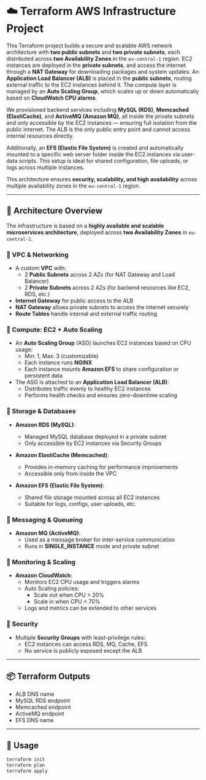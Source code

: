 # ☁️ Terraform AWS Infrastructure Project

This Terraform project builds a secure and scalable AWS network architecture with **two public subnets** and **two private subnets**, each distributed across **two Availability Zones** in the `eu-central-1` region. EC2 instances are deployed in the **private subnets**, and access the internet through a **NAT Gateway** for downloading packages and system updates. An **Application Load Balancer (ALB)** is placed in the **public subnets**, routing external traffic to the EC2 instances behind it. The compute layer is managed by an **Auto Scaling Group**, which scales up or down automatically based on **CloudWatch CPU alarms**.

We provisioned backend services including **MySQL (RDS)**, **Memcached (ElastiCache)**, and **ActiveMQ (Amazon MQ)**, all inside the private subnets and only accessible by the EC2 instances — ensuring full isolation from the public internet. The ALB is the only public entry point and cannot access internal resources directly.

Additionally, an **EFS (Elastic File System)** is created and automatically mounted to a specific web server folder inside the EC2 instances via user-data scripts. This setup is ideal for shared configuration, file uploads, or logs across multiple instances.

This architecture ensures **security, scalability, and high availability** across multiple availability zones in the `eu-central-1` region.

---

## 🧱 Architecture Overview

The infrastructure is based on a **highly available and scalable microservices architecture**, deployed across **two Availability Zones** in `eu-central-1`.

### 🔹 VPC & Networking

- A custom **VPC** with:
  - 2 **Public Subnets** across 2 AZs (for NAT Gateway and Load Balancer)
  - 2 **Private Subnets** across 2 AZs (for backend resources like EC2, RDS, etc.)
- **Internet Gateway** for public access to the ALB
- **NAT Gateway** allows private subnets to access the internet securely
- **Route Tables** handle internal and external traffic routing

### 🔹 Compute: EC2 + Auto Scaling

- An **Auto Scaling Group** (ASG) launches EC2 instances based on CPU usage:
  - Min: 1, Max: 3 (customizable)
  - Each instance runs **NGINX**
  - Each instance mounts **Amazon EFS** to share configuration or persistent data
- The ASG is attached to an **Application Load Balancer (ALB)**:
  - Distributes traffic evenly to healthy EC2 instances
  - Performs health checks and ensures zero-downtime scaling

### 🔹 Storage & Databases

- **Amazon RDS (MySQL)**:
  - Managed MySQL database deployed in a private subnet
  - Only accessible by EC2 instances via Security Groups

- **Amazon ElastiCache (Memcached)**:
  - Provides in-memory caching for performance improvements
  - Accessible only from inside the VPC

- **Amazon EFS (Elastic File System)**:
  - Shared file storage mounted across all EC2 instances
  - Suitable for logs, configs, user uploads, etc.

### 🔹 Messaging & Queueing

- **Amazon MQ (ActiveMQ)**:
  - Used as a message broker for inter-service communication
  - Runs in **SINGLE_INSTANCE** mode and private subnet


### 🔹 Monitoring & Scaling

- **Amazon CloudWatch**:
  - Monitors EC2 CPU usage and triggers alarms
  - Auto Scaling policies:
    - Scale out when CPU > 20%
    - Scale in when CPU < 70%
  - Logs and metrics can be extended to other services

### 🔹 Security

- Multiple **Security Groups** with least-privilege rules:
  - EC2 instances can access RDS, MQ, Cache, EFS
  - No service is publicly exposed except the ALB

---

## 📦 Terraform Outputs

- ALB DNS name
- MySQL RDS endpoint
- Memcached endpoint
- ActiveMQ endpoint
- EFS DNS name


---

## 🚀 Usage

```bash
terraform init
terraform plan
terraform apply
```



 


